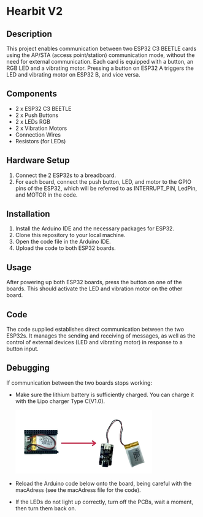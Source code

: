 # Hearbit V2

## Description
This project enables communication between two ESP32 C3 BEETLE cards using the AP/STA (access point/station) communication mode, without the need for external communication. Each card is equipped with a button, an RGB LED and a vibrating motor. Pressing a button on ESP32 A triggers the LED and vibrating motor on ESP32 B, and vice versa.

## Components
- 2 x ESP32 C3 BEETLE
- 2 x Push Buttons
- 2 x LEDs RGB
- 2 x Vibration Motors
- Connection Wires
- Resistors (for LEDs)

## Hardware Setup
1. Connect the 2 ESP32s to a breadboard.
2. For each board, connect the push button, LED, and motor to the GPIO pins of the ESP32, which will be referred to as INTERRUPT_PIN, LedPin, and MOTOR in the code.

## Installation
1. Install the Arduino IDE and the necessary packages for ESP32.
2. Clone this repository to your local machine.
3. Open the code file in the Arduino IDE.
4. Upload the code to both ESP32 boards.

## Usage
After powering up both ESP32 boards, press the button on one of the boards. This should activate the LED and vibration motor on the other board.

## Code
The code supplied establishes direct communication between the two ESP32s. It manages the sending and receiving of messages, as well as the control of external devices (LED and vibrating motor) in response to a button input.

## Debugging
If communication between the two boards stops working:
- Make sure the lithium battery is sufficiently charged. You can charge it with the Lipo charger Type C(V1.0).

   ![charge the battery](https://github.com/annejuhoye/heartbit/blob/main/charge.png)
  
- Reload the Arduino code below onto the board, being careful with the macAdress (see the macAdress file for the code).
- If the LEDs do not light up correctly, turn off the PCBs, wait a moment, then turn them back on.
